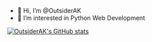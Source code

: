 - 👋 Hi, I’m @OutsiderAK
- 👀 I’m interested in Python Web Development

[![OutsiderAK's GitHub stats](https://github-readme-stats.vercel.app/api?username=OutsiderAK)](https://github.com/OutsiderAK/github-readme-stats)

<!---
OutsiderAK/OutsiderAK is a ✨ special ✨ repository because its `README.md` (this file) appears on your GitHub profile.
You can click the Preview link to take a look at your changes.
--->
